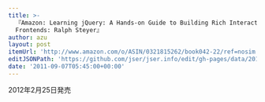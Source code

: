 ```yaml
---
title: >-
  『Amazon: Learning jQuery: A Hands-on Guide to Building Rich Interactive Web
  Frontends: Ralph Steyer』
author: azu
layout: post
itemUrl: 'http://www.amazon.com/o/ASIN/0321815262/book042-22/ref=nosim'
editJSONPath: 'https://github.com/jser/jser.info/edit/gh-pages/data/2011/09/index.json'
date: '2011-09-07T05:45:00+00:00'
---
```

2012年2月25日発売
